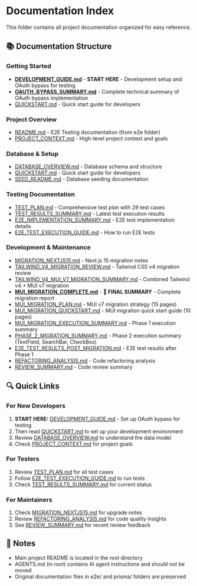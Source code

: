 # Documentation Index

This folder contains all project documentation organized for easy reference.

## 📚 Documentation Structure

### Getting Started
- **[DEVELOPMENT_GUIDE.md](DEVELOPMENT_GUIDE.md)** - **START HERE** - Development setup and OAuth bypass for testing
- **[OAUTH_BYPASS_SUMMARY.md](OAUTH_BYPASS_SUMMARY.md)** - Complete technical summary of OAuth bypass implementation
- [QUICKSTART.md](QUICKSTART.md) - Quick start guide for developers

### Project Overview
- [README.md](README.md) - E2E Testing documentation (from e2e folder)
- [PROJECT_CONTEXT.md](PROJECT_CONTEXT.md) - High-level project context and goals

### Database & Setup
- [DATABASE_OVERVIEW.md](DATABASE_OVERVIEW.md) - Database schema and structure
- [QUICKSTART.md](QUICKSTART.md) - Quick start guide for developers
- [SEED_README.md](SEED_README.md) - Database seeding documentation

### Testing Documentation
- [TEST_PLAN.md](TEST_PLAN.md) - Comprehensive test plan with 29 test cases
- [TEST_RESULTS_SUMMARY.md](TEST_RESULTS_SUMMARY.md) - Latest test execution results
- [E2E_IMPLEMENTATION_SUMMARY.md](E2E_IMPLEMENTATION_SUMMARY.md) - E2E test implementation details
- [E2E_TEST_EXECUTION_GUIDE.md](E2E_TEST_EXECUTION_GUIDE.md) - How to run E2E tests

### Development & Maintenance
- [MIGRATION_NEXTJS15.md](MIGRATION_NEXTJS15.md) - Next.js 15 migration notes
- [TAILWIND_V4_MIGRATION_REVIEW.md](TAILWIND_V4_MIGRATION_REVIEW.md) - Tailwind CSS v4 migration review
- [TAILWIND_V4_MUI_V7_MIGRATION_SUMMARY.md](TAILWIND_V4_MUI_V7_MIGRATION_SUMMARY.md) - Combined Tailwind v4 + MUI v7 migration
- **[MUI_MIGRATION_COMPLETE.md](MUI_MIGRATION_COMPLETE.md)** - **🎉 FINAL SUMMARY** - Complete migration report
- [MUI_MIGRATION_PLAN.md](MUI_MIGRATION_PLAN.md) - MUI v7 migration strategy (15 pages)
- [MUI_MIGRATION_QUICKSTART.md](MUI_MIGRATION_QUICKSTART.md) - MUI migration quick start guide (10 pages)
- [MUI_MIGRATION_EXECUTION_SUMMARY.md](MUI_MIGRATION_EXECUTION_SUMMARY.md) - Phase 1 execution summary
- [PHASE_2_MIGRATION_SUMMARY.md](PHASE_2_MIGRATION_SUMMARY.md) - Phase 2 execution summary (TextField, SearchBar, CheckBox)
- [E2E_TEST_RESULTS_POST_MIGRATION.md](E2E_TEST_RESULTS_POST_MIGRATION.md) - E2E test results after Phase 1
- [REFACTORING_ANALYSIS.md](REFACTORING_ANALYSIS.md) - Code refactoring analysis
- [REVIEW_SUMMARY.md](REVIEW_SUMMARY.md) - Code review summary

## 🔍 Quick Links

### For New Developers
1. **START HERE:** [DEVELOPMENT_GUIDE.md](DEVELOPMENT_GUIDE.md) - Set up OAuth bypass for testing
2. Then read [QUICKSTART.md](QUICKSTART.md) to set up your development environment
3. Review [DATABASE_OVERVIEW.md](DATABASE_OVERVIEW.md) to understand the data model
4. Check [PROJECT_CONTEXT.md](PROJECT_CONTEXT.md) for project goals

### For Testers
1. Review [TEST_PLAN.md](TEST_PLAN.md) for all test cases
2. Follow [E2E_TEST_EXECUTION_GUIDE.md](E2E_TEST_EXECUTION_GUIDE.md) to run tests
3. Check [TEST_RESULTS_SUMMARY.md](TEST_RESULTS_SUMMARY.md) for current status

### For Maintainers
1. Check [MIGRATION_NEXTJS15.md](MIGRATION_NEXTJS15.md) for upgrade notes
2. Review [REFACTORING_ANALYSIS.md](REFACTORING_ANALYSIS.md) for code quality insights
3. See [REVIEW_SUMMARY.md](REVIEW_SUMMARY.md) for recent review feedback

## 📝 Notes

- Main project README is located in the root directory
- AGENTS.md (in root) contains AI agent instructions and should not be moved
- Original documentation files in e2e/ and prisma/ folders are preserved
